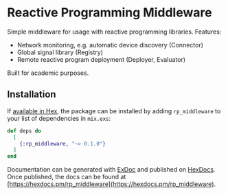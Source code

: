 # Reactive Programming Middleware

Simple middleware for usage with reactive programming libraries. 
Features: 
* Network monitoring, e.g. automatic device discovery (Connector)
* Global signal library (Registry)
* Remote reactive program deployment (Deployer, Evaluator)

Built for academic purposes.

## Installation

If [available in Hex](https://hex.pm/docs/publish), the package can be installed
by adding `rp_middleware` to your list of dependencies in `mix.exs`:

```elixir
def deps do
  [
    {:rp_middleware, "~> 0.1.0"}
  ]
end
```

Documentation can be generated with [ExDoc](https://github.com/elixir-lang/ex_doc)
and published on [HexDocs](https://hexdocs.pm). Once published, the docs can
be found at [https://hexdocs.pm/rp_middleware](https://hexdocs.pm/rp_middleware).

